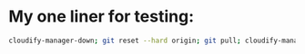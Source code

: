 # My one liner for testing:

```bash
cloudify-manager-down; git reset --hard origin; git pull; cloudify-manager-up
```
